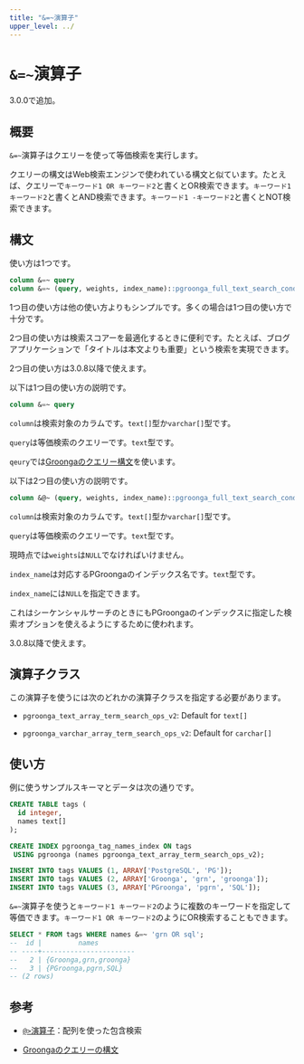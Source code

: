 ```yaml
---
title: "&=~演算子"
upper_level: ../
---
```


# `&=~`演算子

3.0.0で追加。

## 概要

`&=~`演算子はクエリーを使って等価検索を実行します。

クエリーの構文はWeb検索エンジンで使われている構文と似ています。たとえば、クエリーで`キーワード1 OR キーワード2`と書くとOR検索できます。`キーワード1 キーワード2`と書くとAND検索できます。`キーワード1 -キーワード2`と書くとNOT検索できます。

## 構文

使い方は1つです。

```sql
column &=~ query
column &=~ (query, weights, index_name)::pgroonga_full_text_search_condition
```

1つ目の使い方は他の使い方よりもシンプルです。多くの場合は1つ目の使い方で十分です。

2つ目の使い方は検索スコアーを最適化するときに便利です。たとえば、ブログアプリケーションで「タイトルは本文よりも重要」という検索を実現できます。

2つ目の使い方は3.0.8以降で使えます。

以下は1つ目の使い方の説明です。

```sql
column &=~ query
```

`column`は検索対象のカラムです。`text[]`型か`varchar[]`型です。

`query`は等価検索のクエリーです。`text`型です。

`qeury`では[Groongaのクエリー構文][groonga-query-syntax]を使います。

以下は2つ目の使い方の説明です。

```sql
column &@~ (query, weights, index_name)::pgroonga_full_text_search_condition
```

`column`は検索対象のカラムです。`text[]`型か`varchar[]`型です。

`query`は等価検索のクエリーです。`text`型です。

現時点では`weights`は`NULL`でなければいけません。

`index_name`は対応するPGroongaのインデックス名です。`text`型です。

`index_name`には`NULL`を指定できます。

これはシーケンシャルサーチのときにもPGroongaのインデックスに指定した検索オプションを使えるようにするために使われます。

3.0.8以降で使えます。

## 演算子クラス

この演算子を使うには次のどれかの演算子クラスを指定する必要があります。

  * `pgroonga_text_array_term_search_ops_v2`: Default for `text[]`

  * `pgroonga_varchar_array_term_search_ops_v2`: Default for `carchar[]`

## 使い方

例に使うサンプルスキーマとデータは次の通りです。

```sql
CREATE TABLE tags (
  id integer,
  names text[]
);

CREATE INDEX pgroonga_tag_names_index ON tags
 USING pgroonga (names pgroonga_text_array_term_search_ops_v2);
```

```sql
INSERT INTO tags VALUES (1, ARRAY['PostgreSQL', 'PG']);
INSERT INTO tags VALUES (2, ARRAY['Groonga', 'grn', 'groonga']);
INSERT INTO tags VALUES (3, ARRAY['PGroonga', 'pgrn', 'SQL']);
```

`&=~`演算子を使うと`キーワード1 キーワード2`のように複数のキーワードを指定して等価できます。`キーワード1 OR キーワード2`のようにOR検索することもできます。

```sql
SELECT * FROM tags WHERE names &=~ 'grn OR sql';
--  id |         names         
-- ----+-----------------------
--   2 | {Groonga,grn,groonga}
--   3 | {PGroonga,pgrn,SQL}
-- (2 rows)
```

## 参考

  * [`@>`演算子][contain-array]：配列を使った包含検索


  * [Groongaのクエリーの構文][groonga-query-syntax]

[contain-array]:contain-array.html

[groonga-query-syntax]:http://groonga.org/ja/docs/reference/grn_expr/query_syntax.html
